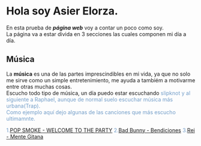 # Hola soy Asier Elorza.
En esta prueba de ***página web*** voy a contar un poco como soy.
<br>La página va a estar divida en 3 secciones las cuales componen mi día a día.

## Música
La **música** es una de las partes imprescindibles en mi vida, ya que no solo me sirve como un simple entretenimiento, me ayuda a tambiém a motivarme entre otras muchas cosas.
<br>Escucho todo tipo de música, un día puedo estar escuchando <font color="#729DC8">slipknot<font> y al siguiente a Raphael, aunque de normal suelo escuchar música más urbana(Trap).
<br>Como ejemplo aquí dejo algunas de las canciones que más escucho ultimamnte.

1.[POP SMOKE - WELCOME TO THE PARTY](https://www.youtube.com/watch?v=usu0XY4QNB0)
2.[Bad Bunny - Bendiciones](https://www.youtube.com/watch?v=z2Mp_jPkAYs)
3.[Rei - Mente Gitana](https://www.youtube.com/watch?v=Pc3bQibwaGI)


